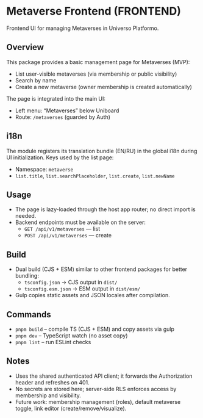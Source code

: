 # Metaverse Frontend (FRONTEND)

Frontend UI for managing Metaverses in Universo Platformo.

## Overview

This package provides a basic management page for Metaverses (MVP):

-   List user-visible metaverses (via membership or public visibility)
-   Search by name
-   Create a new metaverse (owner membership is created automatically)

The page is integrated into the main UI:

-   Left menu: “Metaverses” below Uniboard
-   Route: `/metaverses` (guarded by Auth)

## i18n

The module registers its translation bundle (EN/RU) in the global i18n during UI initialization. Keys used by the list page:

-   Namespace: `metaverse`
-   `list.title`, `list.searchPlaceholder`, `list.create`, `list.newName`

## Usage

-   The page is lazy-loaded through the host app router; no direct import is needed.
-   Backend endpoints must be available on the server:
    -   `GET /api/v1/metaverses` — list
    -   `POST /api/v1/metaverses` — create

## Build

-   Dual build (CJS + ESM) similar to other frontend packages for better bundling:
    -   `tsconfig.json` → CJS output in `dist/`
    -   `tsconfig.esm.json` → ESM output in `dist/esm/`
-   Gulp copies static assets and JSON locales after compilation.

## Commands

-   `pnpm build` – compile TS (CJS + ESM) and copy assets via gulp
-   `pnpm dev` – TypeScript watch (no asset copy)
-   `pnpm lint` – run ESLint checks

## Notes

-   Uses the shared authenticated API client; it forwards the Authorization header and refreshes on 401.
-   No secrets are stored here; server-side RLS enforces access by membership and visibility.
-   Future work: membership management (roles), default metaverse toggle, link editor (create/remove/visualize).
